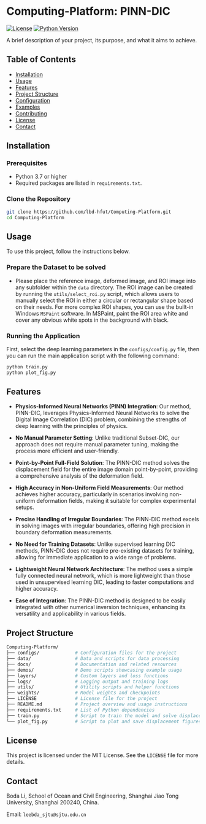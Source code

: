 # Computing-Platform: PINN-DIC

[![License](https://img.shields.io/badge/license-MIT-blue.svg)](LICENSE)
[![Python Version](https://img.shields.io/badge/python-3.7%2B-blue.svg)](https://www.python.org/downloads/)

A brief description of your project, its purpose, and what it aims to achieve.

## Table of Contents

- [Installation](#installation)
- [Usage](#usage)
- [Features](#features)
- [Project Structure](#project-structure)
- [Configuration](#configuration)
- [Examples](#examples)
- [Contributing](#contributing)
- [License](#license)
- [Contact](#contact)

## Installation

### Prerequisites

- Python 3.7 or higher
- Required packages are listed in `requirements.txt`.

### Clone the Repository

```bash
git clone https://github.com/lbd-hfut/Computing-Platform.git
cd Computing-Platform
```

## Usage

To use this project, follow the instructions below.

### Prepare the Dataset to be solved

- Please place the reference image, deformed image, and ROI image into any subfolder within the `data` directory. The ROI image can be created by running the `utils/select_roi.py` script, which allows users to manually select the ROI in either a circular or rectangular shape based on their needs. For more complex ROI shapes, you can use the built-in Windows `MSPaint` software. In MSPaint, paint the ROI area white and cover any obvious white spots in the background with black.

### Running the Application

First, select the deep learning parameters in the `configs/config.py` file, then you can run the main application script with the following command:

```bash
python train.py
python plot_fig.py
```

## Features

- **Physics-Informed Neural Networks (PINN) Integration**: Our method, PINN-DIC, leverages Physics-Informed Neural Networks to solve the Digital Image Correlation (DIC) problem, combining the strengths of deep learning with the principles of physics.
  
- **No Manual Parameter Setting**: Unlike traditional Subset-DIC, our approach does not require manual parameter tuning, making the process more efficient and user-friendly.

- **Point-by-Point Full-Field Solution**: The PINN-DIC method solves the displacement field for the entire image domain point-by-point, providing a comprehensive analysis of the deformation field.

- **High Accuracy in Non-Uniform Field Measurements**: Our method achieves higher accuracy, particularly in scenarios involving non-uniform deformation fields, making it suitable for complex experimental setups.

- **Precise Handling of Irregular Boundaries**: The PINN-DIC method excels in solving images with irregular boundaries, offering high precision in boundary deformation measurements.

- **No Need for Training Datasets**: Unlike supervised learning DIC methods, PINN-DIC does not require pre-existing datasets for training, allowing for immediate application to a wide range of problems.

- **Lightweight Neural Network Architecture**: The method uses a simple fully connected neural network, which is more lightweight than those used in unsupervised learning DIC, leading to faster computations and higher accuracy.

- **Ease of Integration**: The PINN-DIC method is designed to be easily integrated with other numerical inversion techniques, enhancing its versatility and applicability in various fields.

## Project Structure

```bash
Computing-Platform/
├── configs/             # Configuration files for the project
├── data/                # Data and scripts for data processing
├── docs/                # Documentation and related resources
├── demos/               # Demo scripts showcasing example usage
├── layers/              # Custom layers and loss functions
├── logs/                # Logging output and training logs
├── utils/               # Utility scripts and helper functions
├── weights/             # Model weights and checkpoints
├── LICENSE              # License file for the project
├── README.md            # Project overview and usage instructions
├── requirements.txt     # List of Python dependencies
├── train.py             # Script to train the model and solve displacement
└── plot_fig.py          # Script to plot and save displacement figures
```

## License

This project is licensed under the MIT License. See the `LICENSE` file for more details.

## Contact

Boda Li, School of Ocean and Civil Engineering, Shanghai Jiao Tong University, Shanghai 200240, China.

Email: `leebda_sjtu@sjtu.edu.cn`
